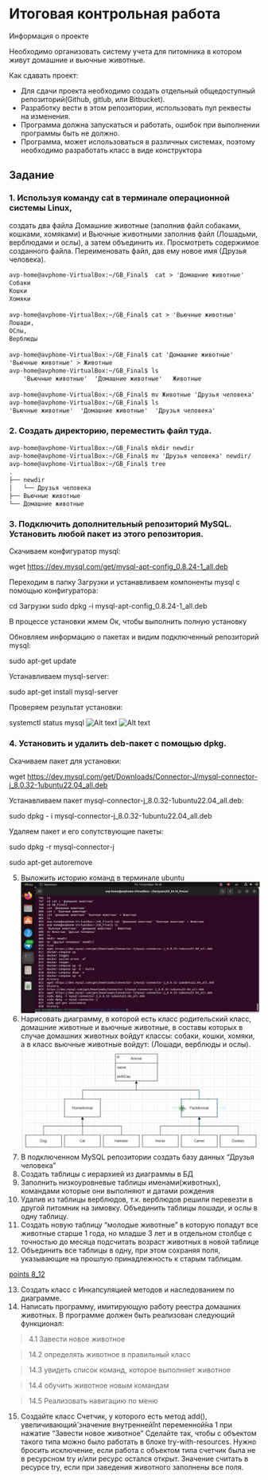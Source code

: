 # Итоговая контрольная работа
Информация о проекте

Необходимо организовать систему учета для питомника в котором живут
домашние и вьючные животные.

Как сдавать проект:
* Для сдачи проекта необходимо создать отдельный общедоступный
репозиторий(Github, gitlub, или Bitbucket). 
* Разработку вести в этом
репозитории, использовать пул реквесты на изменения. 
* Программа должна
запускаться и работать, ошибок при выполнении программы быть не должно.
* Программа, может использоваться в различных системах, поэтому необходимо
разработать класс в виде конструктора
## Задание
### 1. Используя команду cat в терминале операционной системы Linux, 
создать два файла Домашние животные (заполнив файл собаками, кошками,
хомяками) и Вьючные животными заполнив файл (Лошадьми, верблюдами и
ослы), а затем объединить их. Просмотреть содержимое созданного файла.
Переименовать файл, дав ему новое имя (Друзья человека).
```
avp-home@avphome-VirtualBox:~/GB_Final$  cat > 'Домашние животные'
Собаки
Кошки
Хомяки

avp-home@avphome-VirtualBox:~/GB_Final$ cat > 'Вьючные животные'
Лошади,
ОСлы,
Верблюды

avp-home@avphome-VirtualBox:~/GB_Final$ cat 'Домашние животные' 'Вьючные животные' > Животные
avp-home@avphome-VirtualBox:~/GB_Final$ ls
    'Вьючные животные'  'Домашние животные'   Животные

avp-home@avphome-VirtualBox:~/GB_Final$ mv Животные 'Друзья человека'
avp-home@avphome-VirtualBox:~/GB_Final$ ls
'Вьючные животные'  'Домашние животные'  'Друзья человека'
```
### 2. Создать директорию, переместить файл туда.
```
avp-home@avphome-VirtualBox:~/GB_Final$ mkdir newdir
avp-home@avphome-VirtualBox:~/GB_Final$ mv 'Друзья человека' newdir/
avp-home@avphome-VirtualBox:~/GB_Final$ tree
.
├── newdir
│   └── Друзья человека
├── Вьючные животные
└── Домашние животные

```
### 3. Подключить дополнительный репозиторий MySQL. Установить любой пакет из этого репозитория.

Скачиваем конфигуратор mysql:

wget https://dev.mysql.com/get/mysql-apt-config_0.8.24-1_all.deb

Переходим в папку Загрузки и устанавливаем компоненты mysql с помощью конфигуратора:

cd Загрузки sudo dpkg -i mysql-apt-config_0.8.24-1_all.deb

В процессе установки жмем Ок, чтобы выполнить полную установку

Обновляем информацию о пакетах и видим подключенный репозиторий mysql:

sudo apt-get update

Устанавливаем mysql-server:

sudo apt-get install mysql-server

Проверяем результат установки:

systemctl status mysql
![Alt text](photo_2023-10-11_22-32-59.jpg)
![Alt text](photo_2023-10-11_22-38-46.jpg)
### 4. Установить и удалить deb-пакет с помощью dpkg.
Скачиваем пакет для установки:

wget https://dev.mysql.com/get/Downloads/Connector-J/mysql-connector-j_8.0.32-1ubuntu22.04_all.deb

Устанавливаем пакет mysql-connector-j_8.0.32-1ubuntu22.04_all.deb:

sudo dpkg - i mysql-connector-j_8.0.32-1ubuntu22.04_all.deb

Удаляем пакет и его сопутствующие пакеты:

sudo dpkg -r mysql-connector-j

sudo apt-get autoremove


5. Выложить историю команд в терминале ubuntu
![Alt text](images/photo_2023-10-13_09-39-52.jpg)
6. Нарисовать диаграмму, в которой есть класс родительский класс, домашние
животные и вьючные животные, в составы которых в случае домашних
животных войдут классы: собаки, кошки, хомяки, а в класс вьючные животные
войдут: (Лошади, верблюды и ослы).
![Alt text](images/diagramm.jpg)
7. В подключенном MySQL репозитории создать базу данных “Друзья
человека”
8. Создать таблицы с иерархией из диаграммы в БД
9. Заполнить низкоуровневые таблицы именами(животных), командами
которые они выполняют и датами рождения
10. Удалив из таблицы верблюдов, т.к. верблюдов решили перевезти в другой
питомник на зимовку. Объединить таблицы лошади, и ослы в одну таблицу.
11. Создать новую таблицу “молодые животные” в которую попадут все
животные старше 1 года, но младше 3 лет и в отдельном столбце с точностью
до месяца подсчитать возраст животных в новой таблице
12. Объединить все таблицы в одну, при этом сохраняя поля, указывающие на
прошлую принадлежность к старым таблицам.

[points 8_12](points8_12.sql)

13. Создать класс с Инкапсуляцией методов и наследованием по диаграмме.
14. Написать программу, имитирующую работу реестра домашних животных.
В программе должен быть реализован следующий функционал:

>4.1 Завести новое животное

>14.2 определять животное в правильный класс

>14.3 увидеть список команд, которое выполняет животное

>14.4 обучить животное новым командам

>14.5 Реализовать навигацию по меню

15. Создайте класс Счетчик, у которого есть метод add(), увеличивающий̆
значение внутренней̆int переменной̆на 1 при нажатие “Завести новое
животное” Сделайте так, чтобы с объектом такого типа можно было работать в
блоке try-with-resources. Нужно бросить исключение, если работа с объектом
типа счетчик была не в ресурсном try и/или ресурс остался открыт. Значение
считать в ресурсе try, если при заведения животного заполнены все поля.